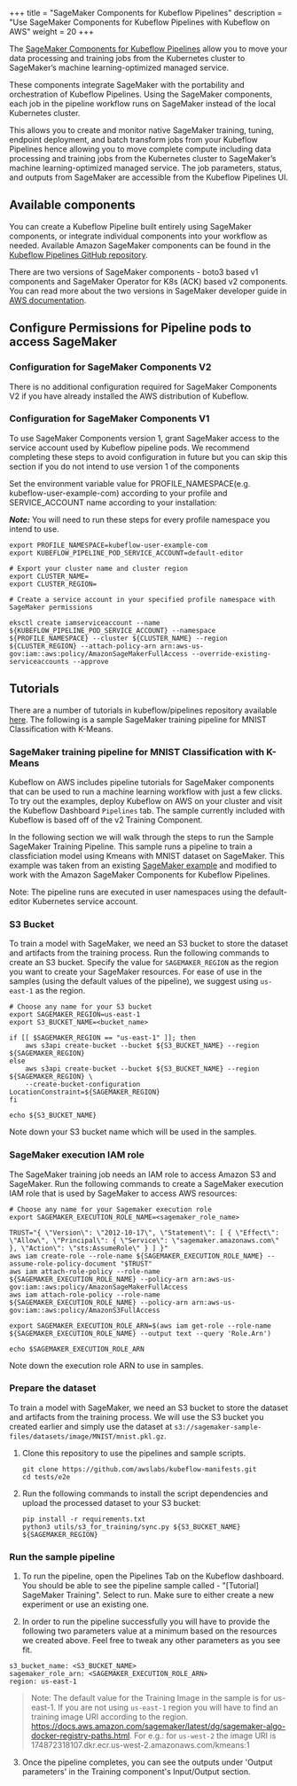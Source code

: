+++
title = "SageMaker Components for Kubeflow Pipelines"
description = "Use SageMaker Components for Kubeflow Pipelines with Kubeflow on AWS"
weight = 20
+++

The [SageMaker Components for Kubeflow Pipelines](https://docs.aws.amazon.com/sagemaker/latest/dg/kubernetes-sagemaker-components-for-kubeflow-pipelines.html) allow you to move your data processing and training jobs from the Kubernetes cluster to SageMaker’s machine learning-optimized managed service. 

These components integrate SageMaker with the portability and orchestration of Kubeflow Pipelines. Using the SageMaker components, each job in the pipeline workflow runs on SageMaker instead of the local Kubernetes cluster. 

This allows you to create and monitor native SageMaker training, tuning, endpoint deployment, and batch transform jobs from your Kubeflow Pipelines hence allowing you to move complete compute including data processing and training jobs from the Kubernetes cluster to SageMaker’s machine learning-optimized managed service. The job parameters, status, and outputs from SageMaker are accessible from the Kubeflow Pipelines UI. 

## Available components

You can create a Kubeflow Pipeline built entirely using SageMaker components, or integrate individual components into your workflow as needed. Available Amazon SageMaker components can be found in the [Kubeflow Pipelines GitHub repository](https://github.com/kubeflow/pipelines/tree/master/components/aws/sagemaker).

There are two versions of SageMaker components - boto3 based v1 components and SageMaker Operator for K8s (ACK) based v2 components. You can read more about the two versions in SageMaker developer guide in [AWS documentation](https://docs.aws.amazon.com/sagemaker/latest/dg/kubernetes-sagemaker-components-for-kubeflow-pipelines.html#kubeflow-pipeline-components).


## Configure Permissions for Pipeline pods to access SageMaker


### Configuration for SageMaker Components V2

There is no additional configuration required for SageMaker Components V2 if you have already installed the AWS distribution of Kubeflow.

### Configuration for SageMaker Components V1

To use SageMaker Components version 1, grant SageMaker access to the service account used by Kubeflow pipeline pods. We recommend completing these steps to avoid configuration in future but you can skip this section if you do not intend to use version 1 of the components


Set the environment variable value for PROFILE_NAMESPACE(e.g. kubeflow-user-example-com) according to your profile and SERVICE_ACCOUNT name according to your installation:

***Note:***
You will need to run these steps for every profile namespace you intend to use.
```
export PROFILE_NAMESPACE=kubeflow-user-example-com
export KUBEFLOW_PIPELINE_POD_SERVICE_ACCOUNT=default-editor
```

```
# Export your cluster name and cluster region
export CLUSTER_NAME=
export CLUSTER_REGION=
```

```     
# Create a service account in your specified profile namespace with SageMaker permissions

eksctl create iamserviceaccount --name ${KUBEFLOW_PIPELINE_POD_SERVICE_ACCOUNT} --namespace ${PROFILE_NAMESPACE} --cluster ${CLUSTER_NAME} --region ${CLUSTER_REGION} --attach-policy-arn arn:aws-us-gov:iam::aws:policy/AmazonSageMakerFullAccess --override-existing-serviceaccounts --approve
```


## Tutorials

There are a number of tutorials in kubeflow/pipelines repository available [here](https://github.com/kubeflow/pipelines/tree/master/samples/contrib/aws-samples). The following is a sample SageMaker training pipeline for MNIST Classification with K-Means.

### SageMaker training pipeline for MNIST Classification with K-Means

Kubeflow on AWS includes pipeline tutorials for SageMaker components that can be used to run a machine learning workflow with just a few clicks. To try out the examples, deploy Kubeflow on AWS on your cluster and visit the Kubeflow Dashboard `Pipelines` tab. The sample currently included with Kubeflow is based off of the v2 Training Component.

In the following section we will walk through the steps to run the Sample SageMaker Training Pipeline. This sample runs a pipeline to train a classficiation model using Kmeans with MNIST dataset on SageMaker. This example was taken from an existing [SageMaker example](https://github.com/aws/amazon-sagemaker-examples/blob/8279abfcc78bad091608a4a7135e50a0bd0ec8bb/sagemaker-python-sdk/1P_kmeans_highlevel/kmeans_mnist.ipynb) and modified to work with the Amazon SageMaker Components for Kubeflow Pipelines. 

Note:  The pipeline runs are executed in user namespaces using the default-editor Kubernetes service account.

### S3 Bucket
To train a model with SageMaker, we need an S3 bucket to store the dataset and artifacts from the training process. Run the following commands to create an S3 bucket. Specify the value for `SAGEMAKER_REGION` as the region you want to create your SageMaker resources. For ease of use in the samples (using the default values of the pipeline), we suggest using `us-east-1` as the region.

```
# Choose any name for your S3 bucket
export SAGEMAKER_REGION=us-east-1
export S3_BUCKET_NAME=<bucket_name>

if [[ $SAGEMAKER_REGION == "us-east-1" ]]; then
    aws s3api create-bucket --bucket ${S3_BUCKET_NAME} --region ${SAGEMAKER_REGION}
else
    aws s3api create-bucket --bucket ${S3_BUCKET_NAME} --region ${SAGEMAKER_REGION} \
    --create-bucket-configuration LocationConstraint=${SAGEMAKER_REGION}
fi

echo ${S3_BUCKET_NAME}
```
Note down your S3 bucket name which will be used in the samples.

### SageMaker execution IAM role
The SageMaker training job needs an IAM role to access Amazon S3 and SageMaker. Run the following commands to create a SageMaker execution IAM role that is used by SageMaker to access AWS resources:

```
# Choose any name for your Sagemaker execution role
export SAGEMAKER_EXECUTION_ROLE_NAME=<sagemaker_role_name>

TRUST="{ \"Version\": \"2012-10-17\", \"Statement\": [ { \"Effect\": \"Allow\", \"Principal\": { \"Service\": \"sagemaker.amazonaws.com\" }, \"Action\": \"sts:AssumeRole\" } ] }"
aws iam create-role --role-name ${SAGEMAKER_EXECUTION_ROLE_NAME} --assume-role-policy-document "$TRUST"
aws iam attach-role-policy --role-name ${SAGEMAKER_EXECUTION_ROLE_NAME} --policy-arn arn:aws-us-gov:iam::aws:policy/AmazonSageMakerFullAccess
aws iam attach-role-policy --role-name ${SAGEMAKER_EXECUTION_ROLE_NAME} --policy-arn arn:aws-us-gov:iam::aws:policy/AmazonS3FullAccess

export SAGEMAKER_EXECUTION_ROLE_ARN=$(aws iam get-role --role-name ${SAGEMAKER_EXECUTION_ROLE_NAME} --output text --query 'Role.Arn')

echo $SAGEMAKER_EXECUTION_ROLE_ARN
```
Note down the execution role ARN to use in samples.



### Prepare the dataset

To train a model with SageMaker, we need an S3 bucket to store the dataset and artifacts from the training process. We will use the S3 bucket you created earlier and simply use the dataset at `s3://sagemaker-sample-files/datasets/image/MNIST/mnist.pkl.gz`.

1. Clone this repository to use the pipelines and sample scripts.
    ```
    git clone https://github.com/awslabs/kubeflow-manifests.git
    cd tests/e2e
    ```
1. Run the following commands to install the script dependencies and upload the processed dataset to your S3 bucket:
    ```
    pip install -r requirements.txt
    python3 utils/s3_for_training/sync.py ${S3_BUCKET_NAME} ${SAGEMAKER_REGION}
    ```

### Run the sample pipeline

1. To run the pipeline, open the Pipelines Tab on the Kubeflow dashboard. You should be able to see the pipeline sample called - "[Tutorial] SageMaker Training". Select to run. Make sure to either create a new experiment or use an existing one. 

2. In order to run the pipeline successfully you will have to provide the following two parameters value at a minimum based on the resources we created above. Feel free to tweak any other parameters as you see fit.  

```
s3_bucket_name: <S3_BUCKET_NAME>
sagemaker_role_arn: <SAGEMAKER_EXECUTION_ROLE_ARN>
region: us-east-1
```
> Note: The default value for the Training Image in the sample is for us-east-1. If you are not using `us-east-1` region you will have to find an training image URI according to the region. https://docs.aws.amazon.com/sagemaker/latest/dg/sagemaker-algo-docker-registry-paths.html. For e.g.: for `us-west-2` the image URI is 174872318107.dkr.ecr.us-west-2.amazonaws.com/kmeans:1

3. Once the pipeline completes, you can see the outputs under 'Output parameters' in the Training component's Input/Output section.

